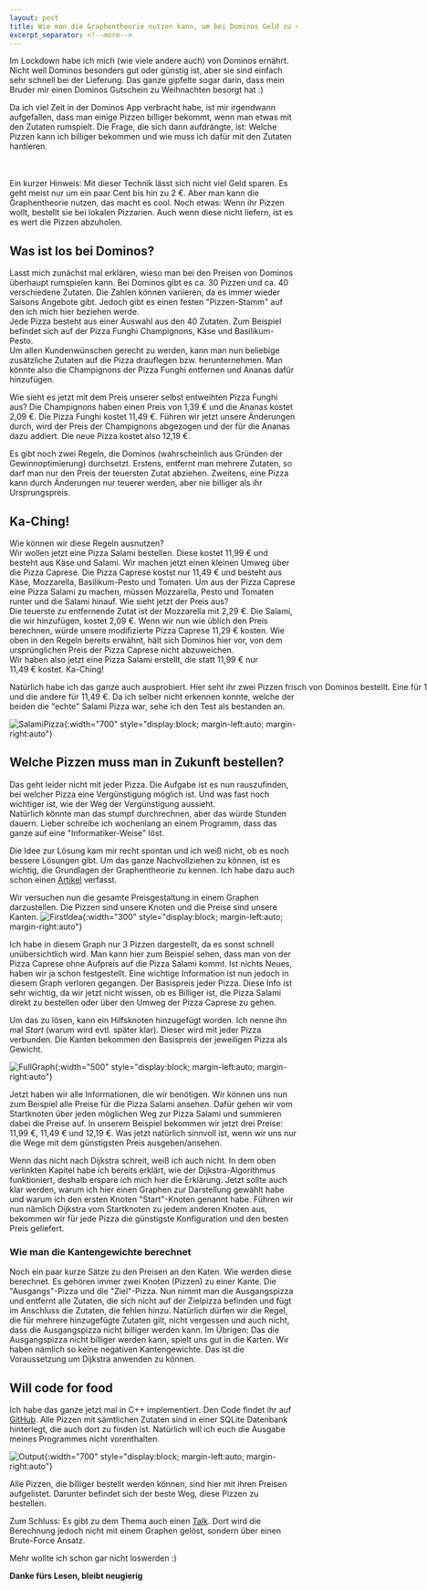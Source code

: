 ```yaml
---
layout: post
title: Wie man die Graphentheorie nutzen kann, um bei Dominos Geld zu sparen 
excerpt_separator: <!--more-->
---
```

Im Lockdown habe ich mich (wie viele andere auch) von Dominos ernährt. Nicht weil Dominos besonders gut oder günstig ist, aber sie sind einfach sehr schnell bei der Lieferung.
Das ganze gipfelte sogar darin, dass mein Bruder mir einen Dominos Gutschein zu Weihnachten besorgt hat :)

Da ich viel Zeit in der Dominos App verbracht habe, ist mir irgendwann aufgefallen, dass man einige Pizzen billiger bekommt, wenn man etwas mit den Zutaten rumspielt.
Die Frage, die sich dann aufdrängte, ist: Welche Pizzen kann ich billiger bekommen und wie muss ich dafür mit den Zutaten hantieren.
<!--more-->
<br/><br/>
Ein kurzer Hinweis: Mit dieser Technik lässt sich nicht viel Geld sparen. Es geht meist nur um ein paar Cent bis hin zu <nobr>2 €</nobr>. Aber man kann die Graphentheorie nutzen, das macht es cool.
Noch etwas: Wenn ihr Pizzen wollt, bestellt sie bei lokalen Pizzarien. Auch wenn diese nicht liefern, ist es es wert die Pizzen abzuholen.

## Was ist los bei Dominos?
Lasst mich zunächst mal erklären, wieso man bei den Preisen von Dominos überhaupt rumspielen kann. Bei Dominos gibt es ca. 30 Pizzen und ca. 40 verschiedene Zutaten. Die Zahlen können variieren, 
da es immer wieder Saisons Angebote gibt. Jedoch gibt es einen festen "Pizzen-Stamm" auf den ich mich hier beziehen werde.\
Jede Pizza besteht aus einer Auswahl aus den 40 Zutaten. Zum Beispiel befindet sich auf der Pizza Funghi Champignons, Käse und Basilikum-Pesto.\
Um allen Kundenwünschen gerecht zu werden, kann man nun beliebige zusätzliche Zutaten auf die Pizza drauflegen bzw. herunternehmen. 
Man könnte also die Champignons der Pizza Funghi entfernen und Ananas dafür hinzufügen.

Wie sieht es jetzt mit dem Preis unserer selbst entweihten Pizza Funghi aus? Die Champignons haben einen Preis von <nobr>1,39 €</nobr> und die Ananas kostet <nobr>2,09 €</nobr>.
Die Pizza Funghi kostet <nobr>11,49 €</nobr>. Führen wir jetzt unsere Änderungen durch, wird der Preis der Champignons abgezogen und der für die Ananas dazu addiert.
Die neue Pizza kostet also <nobr>12,19 €</nobr>.

Es gibt noch zwei Regeln, die Dominos (wahrscheinlich aus Gründen der Gewinnoptimierung) durchsetzt. Erstens, entfernt man mehrere Zutaten, so darf man nur den Preis der teuersten Zutat abziehen. 
Zweitens, eine Pizza kann durch Änderungen nur teuerer werden, aber nie billiger als ihr Ursprungspreis.

## Ka-Ching!
Wie können wir diese Regeln ausnutzen?\
Wir wollen jetzt eine Pizza Salami bestellen. Diese kostet <nobr>11,99 €</nobr> und besteht aus Käse und Salami. 
Wir machen jetzt einen kleinen Umweg über die Pizza Caprese. Die Pizza Caprese kostst nur <nobr> 11,49 €</nobr> und besteht aus Käse, Mozzarella, Basilikum-Pesto und Tomaten.
Um aus der Pizza Caprese eine Pizza Salami zu machen, müssen Mozzarella, Pesto und Tomaten runter und die Salami hinauf. Wie sieht jetzt der Preis aus?\
Die teuerste zu entfernende Zutat ist der Mozzarella mit <nobr>2,29 €</nobr>. Die Salami, die wir hinzufügen, kostet <nobr>2,09 €</nobr>. 
Wenn wir nun wie üblich den Preis berechnen, würde unsere modifizierte Pizza Caprese <nobr>11,29 €</nobr> kosten. 
Wie oben in den Regeln bereits erwähnt, hält sich Dominos hier vor, von dem ursprünglichen Preis der Pizza Caprese nicht abzuweichen.\
Wir haben also jetzt eine Pizza Salami erstellt, die statt <nobr>11,99 €</nobr> nur <nobr>11,49 €<nobr> kostet. Ka-Ching!

Natürlich habe ich das ganze auch ausprobiert. Hier seht ihr zwei Pizzen frisch von Dominos bestellt. Eine für <nobr>11,99 €</nobr> und die andere für <nobr>11,49 €</nobr>.
Da ich selber nicht erkennen konnte, welche der beiden die "echte" Salami Pizza war, sehe ich den Test als bestanden an.

![SalamiPizza](/images/dominos/pizza.jpg){:width="700" style="display:block; margin-left:auto; margin-right:auto"}

## Welche Pizzen muss man in Zukunft bestellen?
Das geht leider nicht mit jeder Pizza. Die Aufgabe ist es nun rauszufinden, bei welcher Pizza eine Vergünstigung möglich ist. 
Und was fast noch wichtiger ist, wie der Weg der Vergünstigung aussieht.\
Natürlich könnte man das stumpf durchrechnen, aber das würde Stunden dauern. Lieber schreibe ich wochenlang an einem Programm, dass das ganze auf eine "Informatiker-Weise" löst.

Die Idee zur Lösung kam mir recht spontan und ich weiß nicht, ob es noch bessere Lösungen gibt. Um das ganze Nachvollziehen zu können, ist es wichtig, die Grundlagen der Graphentheorie zu kennen.
Ich habe dazu auch schon einen [Artikel](../Dijkstra/) verfasst.

Wir versuchen nun die gesamte Preisgestaltung in einem Graphen darzustellen. Die Pizzen sind unsere Knoten und die Preise sind unsere Kanten.
![FirstIdea](/images/dominos/firstIdea.png){:width="300" style="display:block; margin-left:auto; margin-right:auto"}
 
Ich habe in diesem Graph nur 3 Pizzen dargestellt, da es sonst schnell unübersichtlich wird. Man kann hier zum Beispiel sehen, dass man von der Pizza Caprese ohne Aufpreis 
auf die Pizza Salami kommt. Ist nichts Neues, haben wir ja schon festgestellt. Eine wichtige Information ist nun jedoch in diesem Graph verloren gegangen. Der Basispreis jeder Pizza. 
Diese Info ist sehr wichtig, da wir jetzt nicht wissen, ob es Billiger ist, die Pizza Salami direkt zu bestellen oder über den Umweg der Pizza Caprese zu gehen.

Um das zu lösen, kann ein Hilfsknoten hinzugefügt worden. Ich nenne ihn mal *Start* (warum wird evtl. später klar). Dieser wird mit jeder Pizza verbunden.
Die Kanten bekommen den Basispreis der jeweiligen Pizza als Gewicht.

![FullGraph](/images/dominos/fullGraph.png){:width="500" style="display:block; margin-left:auto; margin-right:auto"}

Jetzt haben wir alle Informationen, die wir benötigen. Wir können uns nun zum Beispiel alle Preise für die Pizza Salami ansehen. Dafür gehen wir vom Startknoten über jeden möglichen Weg zur Pizza Salami
und summieren dabei die Preise auf. In unserem Beispiel bekommen wir jetzt drei Preise: <nobr>11,99 €</nobr>, <nobr>11,49 €</nobr> und <nobr>12,19 €</nobr>. 
Was jetzt natürlich sinnvoll ist, wenn wir uns nur die Wege mit dem günstigsten Preis ausgeben/ansehen.

Wenn das nicht nach Dijkstra schreit, weiß ich auch nicht. In dem oben verlinkten Kapitel habe ich bereits erklärt, wie der Dijkstra-Algorithmus funktioniert, deshalb erspare ich mich hier die Erklärung.
Jetzt sollte auch klar werden, warum ich hier einen Graphen zur Darstellung gewählt habe und warum ich den ersten Knoten "Start"-Knoten genannt habe. 
Führen wir nun nämlich Dijkstra vom Startknoten zu jedem anderen Knoten aus, bekommen wir für jede Pizza die günstigste Konfiguration und den besten Preis geliefert.

### Wie man die Kantengewichte berechnet
Noch ein paar kurze Sätze zu den Preisen an den Katen. Wie werden diese berechnet. Es gehören immer zwei Knoten (Pizzen) zu einer Kante. Die "Ausgangs"-Pizza und die "Ziel"-Pizza.
Nun nimmt man die Ausgangspizza und entfernt alle Zutaten, die sich nicht auf der Zielpizza befinden und fügt im Anschluss die Zutaten, die fehlen hinzu. 
Natürlich dürfen wir die Regel, die für mehrere hinzugefügte Zutaten gilt, nicht vergessen und auch nicht, dass die Ausgangspizza nicht billiger werden kann.
Im Übrigen: Das die Ausgangspizza nicht billiger werden kann, spielt uns gut in die Karten. Wir haben nämlich so keine negativen Kantengewichte. Das ist die Voraussetzung um Dijkstra 
anwenden zu können. 


## Will code for food
Ich habe das ganze jetzt mal in C++ implementiert. Den Code findet ihr auf [GitHub](https://github.com/Simple-codinger/DominosOptimizer).
Alle Pizzen mit sämtlichen Zutaten sind in einer SQLite Datenbank hinterlegt, die auch dort zu finden ist.
Natürlich will ich euch die Ausgabe meines Programmes nicht vorenthalten.

![Output](/images/dominos/output.png){:width="700" style="display:block; margin-left:auto; margin-right:auto"}

Alle Pizzen, die billiger bestellt werden können, sind hier mit ihren Preisen aufgelistet.
Darunter befindet sich der beste Weg, diese Pizzen zu bestellen.

Zum Schluss: Es gibt zu dem Thema auch einen [Talk](https://www.youtube.com/watch?v=rChjUHveYxI). Dort wird die Berechnung jedoch nicht mit einem Graphen gelöst, sondern über einen Brute-Force Ansatz.

Mehr wollte ich schon gar nicht loswerden :)

**Danke fürs Lesen, bleibt neugierig**
